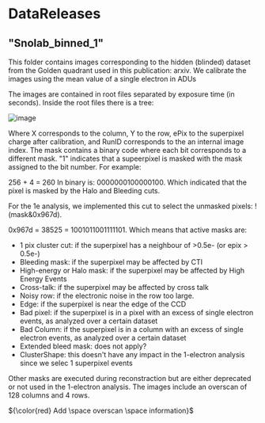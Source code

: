 # DataReleases

## "Snolab_binned_1" 

This folder contains images corresponding to the hidden (blinded) dataset from the Golden quadrant used in this publication: arxiv. We calibrate the images using the mean value of a single electron in ADUs

The images are contained in root files separated by exposure time (in seconds).
Inside the root files there is a tree:

![image](https://github.com/sensei-skipper/DataReleases/assets/64160793/ece15582-35ff-4381-a0bb-0a93f4520bb6)

Where X corresponds to the column, Y to the row, ePix to the superpixel charge after calibration, and RunID corresponds to the an internal image index. The mask contains a binary code where each bit corresponds to a different mask. "1" indicates that a supeerpixel is masked with the mask assigned to the bit number. For example:

256 + 4 = 260 In binary is: 0000000100000100. Which indicated that the pixel is masked by the Halo and Bleeding cuts.

For the 1e analysis, we implemented this cut to select the unmasked pixels: !(mask&0x967d). 

0x967d = 38525 = 1001011001111101. Which means that active masks are:

* 1 pix cluster cut: if the superpixel has a neighbour of >0.5e- (or epix > 0.5e-)
* Bleeding mask: if the superpixel may be affected by CTI
* High-energy or Halo mask: if the superpixel may be affected by High Energy Events
* Cross-talk: if the superpixel may be affected by cross talk
* Noisy row: if the electronic noise in the row too large.
* Edge: if the superpixel is near the edge of the CCD
* Bad pixel: if the superpixel is in a pixel with an excess of single electron events, as analyzed over a certain dataset
* Bad Column:  if the superpixel is in a column with an excess of single electron events, as analyzed over a certain dataset
* Extended bleed mask: does not apply?
* ClusterShape: this doesn't have any impact in the 1-electron analysis since we selec 1 superpixel events

Other masks are executed during reconstraction but are either deprecated or not used in the 1-electron analysis. The images include an overscan of 128 columns and 4 rows.

${\color{red} Add \space overscan \space information}$

